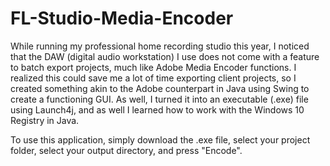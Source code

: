 # FL-Studio-Media-Encoder
While running my professional home recording studio this year, I noticed that the DAW (digital audio workstation) 
I use does not come with a feature to batch export projects, much like Adobe Media Encoder functions. 
I realized this could save me a lot of time exporting client projects, so I created something akin to the Adobe counterpart in Java using Swing to create a functioning GUI. 
As well, I turned it into an executable (.exe) file using Launch4j, and as well I learned how to work with the Windows 10 Registry in Java.

To use this application, simply download the .exe file, select your project folder, select your output directory, and press "Encode".
